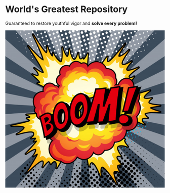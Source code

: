 <h1>World's Greatest Repository</h1>

Guaranteed to restore youthful vigor and <b>solve every problem!</b>
<p>
<img src="cartoon-boom-explosion-comic-speech-bubble-comic-book-page_93083-264.jpg">
<p>
